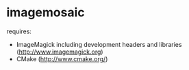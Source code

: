 imagemosaic
===========

requires: 
* ImageMagick including development headers and libraries (http://www.imagemagick.org)
* CMake (http://www.cmake.org/)
